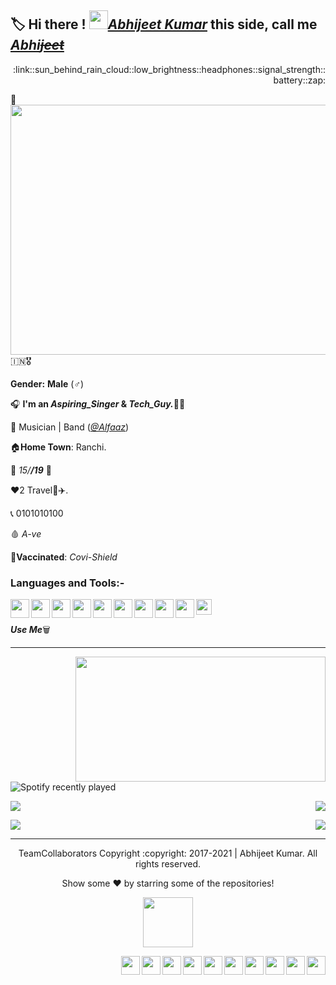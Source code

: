 ## :label: Hi there ! <img src="https://raw.githubusercontent.com/MartinHeinz/MartinHeinz/master/wave.gif" width="30px">[_Abhijeet Kumar_](https://github.com/its-AbhijeetKumar/its-AbhijeetKumar/files/7156469/Resume_Olivee1.pdf) this side, call me [_Abhi~~jeet~~_](https://github.com/its-AbhijeetKumar/its-AbhijeetKumar/files/7156469/Resume_Olivee1.pdf)

<p align ="right" >:link::sun_behind_rain_cloud::low_brightness::headphones::signal_strength::battery::zap:</p>

:pushpin:
<img align="right" width="550" height="400" src="https://user-images.githubusercontent.com/79626965/133881400-12f08693-4ccc-4fa2-a433-30035ea4cce9.gif">

:india::medal_military:

**Gender:** **Male** (:male_sign:)

:headphones: **I'm an _Aspiring_Singer_ & _Tech_Guy._**:man_technologist:

:briefcase: Musician | Band ([_@Alfaaz_]())

:house:**Home Town**: Ranchi.

:confetti_ball: *15/__/19__* 🎉

:heart:2 Travel:tokyo_tower::airplane:.

:telephone_receiver: 0101010100

:drop_of_blood: *A-ve*

:syringe:**Vaccinated**: *Covi-Shield*     

### Languages and Tools:-

<img align="left" width="30" height="30" src="https://user-images.githubusercontent.com/79626965/133884785-a6609762-c0bd-4ae1-92de-f6847332b880.png"/>
<img align="left" width="30" height="30" src="https://user-images.githubusercontent.com/79626965/133884791-ff26a12b-7d75-4f74-9ce4-f469c37917a3.png"/>
<img align="left" width="30" height="30" src="https://user-images.githubusercontent.com/79626965/133884876-b7704f5f-4d3e-45fc-b6b7-859c5f078eb4.png"/>
<img align="left" width="30" height="30" src="https://user-images.githubusercontent.com/79626965/133884798-7d0a1b59-72de-4ae1-b966-7a702abd97ae.png"/>
<img align="left" width="30" height="30" src="https://user-images.githubusercontent.com/79626965/133884810-3b8c3692-7451-41cd-a296-6c1f1b400e4e.png"/>
<img align="left" width="30" height="30" src="https://user-images.githubusercontent.com/79626965/133884820-7093e69c-1949-4cf6-8140-83816a82a141.png"/>
<img align="left" width="30" height="30" src="https://user-images.githubusercontent.com/79626965/133884841-9bfc1c88-918a-49ef-9eca-a8806ccf914e.png"/>
<img align="left" width="30" height="30" src="https://user-images.githubusercontent.com/79626965/133884856-f32b9674-3db5-437c-b60e-254ad6c283a3.png"/>
<img align="left" width="30" height="30" src="https://user-images.githubusercontent.com/79626965/143676181-3b71eb63-c204-4317-b17e-9a1993233ee3.png"/>
<img align="center" width="25" height="25" src="https://user-images.githubusercontent.com/79626965/143676495-842fd7c4-c399-41c1-9c99-95526a7482c7.png"/>


**_Use Me_**:wastebasket:

<hr>

<img align="right" width="400" height="200" src="https://user-images.githubusercontent.com/79626965/143675881-06c9637d-c8d0-4f95-81a2-ef84ecede4e7.gif">

![Spotify recently played](https://spotify-recently-played-readme.vercel.app/api?user=jeffreyca16&count=3)


<a href="https://github.com/its-AbhijeetKumar/github-readme-stats">
  <img align="center" src="https://github-readme-stats.vercel.app/api/pin/?username=its-AbhijeetKumar&repo=Flutter-and-Dart-Warm-up." />
</a>

<a href="https://github.com/its-AbhijeetKumar/github-readme-stats">
  <img align="right" src="https://github-readme-stats.vercel.app/api/pin/?username=its-AbhijeetKumar&repo=To-Do-App" />
</a>

<p></p>

<a href="https://github.com/its-AbhijeetKumar/github-readme-stats">
  <img align="center" src="https://github-readme-stats.vercel.app/api/pin/?username=its-AbhijeetKumar&repo=Github-Profile-Finder" />
</a>

<a href="https://github.com/its-AbhijeetKumar/github-readme-stats">
  <img align="right" src="https://github-readme-stats.vercel.app/api/pin/?username=its-AbhijeetKumar&repo=Portfolio-UI-UX" />
</a>

<hr>

<p align="center">
  TeamCollaborators Copyright :copyright: 2017-2021 | Abhijeet Kumar. All rights reserved.
</p> 

<p align="center">
  Show some ❤️ by starring some of the repositories!
<p align="center">
  <img width="80" height="80" src="https://user-images.githubusercontent.com/79626965/133842711-f3f67127-1fcf-491e-a6fe-1376a562ad2c.png"/>
</p>

[<img align="right" width="30" height="30" src="https://user-images.githubusercontent.com/79626965/133871887-f15f728a-7143-4762-93dc-3e87dea27bf5.png">](https://www.youtube.com/)
[<img align="right" width="30" height="30" src="https://user-images.githubusercontent.com/79626965/133849117-181bf0d9-90d6-4413-b802-5cbd1f13edd9.png"/>](https://github.com/its-AbhijeetKumar/its-AbhijeetKumar/files/7188283/What.s.App.Number.docx)
[<img align="right" width="30" height="30" src="https://user-images.githubusercontent.com/79626965/133850121-067939f8-c4b8-4fd9-ae64-2aa7e1a81383.png">](https://twitter.com/l_its_abhi____l)
[<img align="right" width="30" height="30" src="https://user-images.githubusercontent.com/79626965/133839644-ba1b91ad-f37d-4e3f-8a6e-329ed1bb5bd8.png">](https://web.telegram.org/)
[<img align="right" width="30" height="30" src="https://user-images.githubusercontent.com/79626965/133839566-e4454150-70e1-40e8-ac9e-1b78caad9c96.png">](https://www.instagram.com/l_its_a.k_l/)
[<img align="right" width="30" height="30" src="https://user-images.githubusercontent.com/79626965/133841524-7cfd088f-39e1-4607-a4e6-353b862f5128.png">](https://www.linkedin.com/in/iam-abhijeet-kr/)
[<img align="right" width="30" height="30" src="https://user-images.githubusercontent.com/79626965/133837395-d9041459-4943-4e4b-b553-72f654d5c520.png">](https://www.facebook.com/profile.php?id=100006800536886)
[<img align="right" width="30" height="30" src="https://user-images.githubusercontent.com/79626965/133845883-df30a8d8-6752-436e-86d6-643e8416ecb6.png">](https://github.com/its-AbhijeetKumar/its-AbhijeetKumar/files/7235996/Email.docx)
[<img align="right" width="30" height="30" src="https://user-images.githubusercontent.com/79626965/133846326-d863fc46-ea95-4bcb-9c3b-db146edfedd8.png">](https://github.com/its-AbhijeetKumar/its-AbhijeetKumar/files/7235996/Email.docx)
[<img align="right" width="30" height="30" src="https://user-images.githubusercontent.com/79626965/133881932-8bb52b6f-202e-4637-a5dd-cbdd85a417ea.png">](https://discord.com/)
